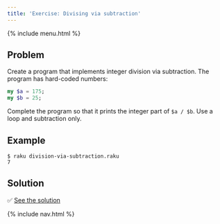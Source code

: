 ```yaml
---
title: 'Exercise: Divising via subtraction'
---
```


{% include menu.html %}

## Problem

Create a program that implements integer division via subtraction. The program has hard-coded numbers:

```raku
my $a = 175;
my $b = 25;
```

Complete the program so that it prints the integer part of `$a / $b`. Use a loop and subtraction only.

## Example

```console
$ raku division-via-subtraction.raku
7
```

## Solution

✅ [See the solution](solution)

{% include nav.html %}
